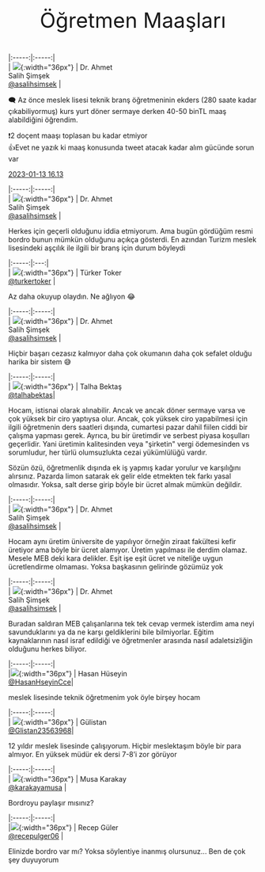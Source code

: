 <link href="styles.css" rel="stylesheet"> 

<center><p class="fash" style="font-size:3em"> Öğretmen Maaşları </p></center>

|:-----:|:-----:|  
|  ![](https://pbs.twimg.com/profile_images/1577979975180894209/Y7J7MloD.jpg){:width="36px"} | Dr. Ahmet <br/> Salih  Şimşek <br/> [@asalihsimsek](https://twitter.com/asalihsimsek) |

🗨️ Az önce meslek lisesi teknik branş öğretmeninin ekders (280 saate kadar çıkabiliyormuş) kurs yurt döner sermaye derken 40-50 binTL maaş alabildiğini öğrendim.   

❗️2 doçent maaşı toplasan bu kadar etmiyor   
👍Evet ne yazık ki maaş konusunda tweet atacak kadar alım gücünde sorun var  

[2023-01-13 16.13](https://twitter.com/asalihsimsek/status/1613886884110893057)

[](https://twitter.com/asalihsimsek/status/1613963517534818304)

|:-----:|:-----:|  
|  ![](https://pbs.twimg.com/profile_images/1577979975180894209/Y7J7MloD.jpg){:width="36px"} | Dr. Ahmet <br/> Salih  Şimşek <br/> [@asalihsimsek](https://twitter.com/asalihsimsek) |

Herkes için geçerli olduğunu iddia etmiyorum. Ama bugün gördüğüm resmi bordro bunun mümkün olduğunu açıkça gösterdi. En azından Turizm meslek lisesindeki aşçılık ile ilgili bir branş için durum böyleydi

[](https://twitter.com/turkertoker/status/1613944082866343936)

|:-----:|:---:|  
| ![](https://pbs.twimg.com/profile_images/1598456574040752128/GMPJdQA9.jpg){:width="36px"} | Türker Toker <br/> [@turkertoker](https://twitter.com/turkertoker) |

Az daha okuyup olaydın. Ne ağlıyon 😂

[](https://twitter.com/asalihsimsek/status/1613963770782515201)

|:-----:|:-----:|  
|  ![](https://pbs.twimg.com/profile_images/1577979975180894209/Y7J7MloD.jpg){:width="36px"} | Dr. Ahmet <br/> Salih  Şimşek <br/> [@asalihsimsek](https://twitter.com/asalihsimsek) |

Hiçbir başarı cezasız kalmıyor daha çok okumanın daha çok sefalet olduğu harika bir sistem 😅

[](https://twitter.com/talhabektas/status/1613968188907159552)

|:-----:|:-----:|  
| ![](https://pbs.twimg.com/profile_images/1541806763535749120/VfxxbLgF.jpg){:width="36px"} | Talha Bektaş <br/> [@talhabektas](https://twitter.com/talhabektas)|

Hocam, istisnai olarak alınabilir. Ancak ve ancak döner sermaye varsa ve çok yüksek bir ciro yaptıysa olur. Ancak, çok yüksek ciro yapabilmesi için ilgili öğretmenin ders saatleri dışında, cumartesi pazar dahil fiilen ciddi bir çalışma yapması gerek. Ayrıca, bu bir üretimdir  ve serbest piyasa koşulları geçerlidir. Yani üretimin kalitesinden veya "şirketin" vergi ödemesinden vs sorumludur, her türlü olumsuzlukta cezai yükümlülüğü vardır.  

Sözün özü, öğretmenlik dışında ek iş yapmış kadar yorulur ve karşılığını alırsınız. Pazarda limon satarak ek gelir elde etmekten tek farkı yasal olmasıdır. Yoksa, salt derse girip böyle bir ücret almak mümkün değildir.

[](https://twitter.com/asalihsimsek/status/1613969772852412436)

|:-----:|:-----:|  
|  ![](https://pbs.twimg.com/profile_images/1577979975180894209/Y7J7MloD.jpg){:width="36px"} | Dr. Ahmet <br/> Salih  Şimşek <br/> [@asalihsimsek](https://twitter.com/asalihsimsek) |

Hocam aynı üretim üniversite de yapılıyor örneğin ziraat fakültesi kefir üretiyor ama böyle bir ücret alamıyor. Üretim yapılması ile derdim olamaz. Mesele MEB deki kara delikler. Eşit işe eşit ücret ve niteliğe uygun ücretlendirme olmaması. Yoksa başkasının gelirinde gözümüz yok

[](https://twitter.com/asalihsimsek/status/1613990417447456787)

|:-----:|:-----:|  
|  ![](https://pbs.twimg.com/profile_images/1577979975180894209/Y7J7MloD.jpg){:width="36px"} | Dr. Ahmet <br/> Salih  Şimşek <br/> [@asalihsimsek](https://twitter.com/asalihsimsek) |

Buradan saldıran MEB çalışanlarına tek tek cevap vermek isterdim ama neyi savunduklarını ya da ne karşı geldiklerini bile bilmiyorlar. Eğitim kaynaklarının nasıl israf edildiği ve öğretmenler arasında nasıl adaletsizliğin olduğunu herkes biliyor.

[](https://twitter.com/HasanHseyinCce/status/1613953521681928208)

|:-----:|:-----:|  
|![](https://pbs.twimg.com/profile_images/997784439710257158/Fge6yHBf.jpg){:width="36px"} | Hasan Hüseyin <br/> [@HasanHseyinCce](https://twitter.com/HasanHseyinCce)|

meslek lisesinde teknik öğretmenim yok öyle birşey hocam

[](https://twitter.com/Glistan23563968/status/1613957219019522056)

|:-----:|:-----:|  
| ![](https://pbs.twimg.com/profile_images/1304141550419693570/ORckr33Y.jpg){:width="36px"} | Gülistan <br/> [@Glistan23563968](https://twitter.com/Glistan23563968)|

12 yıldır meslek lisesinde çalışıyorum. Hiçbir meslektaşım böyle bir para almıyor. En yüksek müdür ek dersi 7-8’i zor görüyor

[](https://twitter.com/karakayamusa/status/1613970195155910673)

|:-----:|:-----:|  
| ![](https://pbs.twimg.com/profile_images/682533991686254592/LwzCP28K.jpg){:width="36px"} | Musa Karakay <br/> [@karakayamusa](https://twitter.com/karakayamusa) |

Bordroyu paylaşır mısınız?

[](https://twitter.com/recepulger06/status/1613974430354374665)

|:-----:|:-----:|  
|![](https://pbs.twimg.com/profile_images/1592838080897187841/YLlSCfgM.jpg){:width="36px"} | Recep Güler <br/> [@recepulger06](https://twitter.com/recepulger06) |

Elinizde bordro var mı? Yoksa söylentiye inanmış olursunuz... Ben de çok şey duyuyorum

